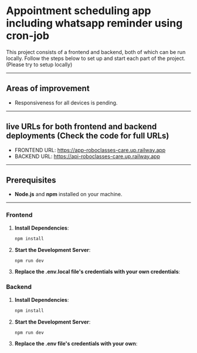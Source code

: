 # Appointment scheduling app including whatsapp reminder using cron-job

This project consists of a frontend and backend, both of which can be run locally. Follow the steps below to set up and start each part of the project. (Please try to setup locally)


---

## Areas of improvement

- Responsiveness for all devices is pending.

---

## live URLs for both frontend and backend deployments (Check the code for full URLs)

- FRONTEND URL: https://app-roboclasses-care.up.railway.app
- BACKEND URL: https://api-roboclasses-care.up.railway.app

---


## Prerequisites

- **Node.js** and **npm** installed on your machine.

---



### Frontend


1. **Install Dependencies**:
   ```bash
   npm install

2. **Start the Development Server**:
   ```bash
   npm run dev

3. **Replace the .env.local file's credentials with your own credentials**:


### Backend


1. **Install Dependencies**:
   ```bash
   npm install

2. **Start the Development Server**:
   ```bash
   npm run dev     

3. **Replace the .env file's credentials with your own**:


